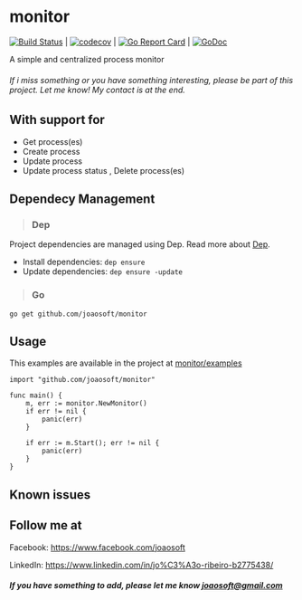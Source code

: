 # monitor
[![Build Status](https://travis-ci.org/joaosoft/monitor.svg?branch=master)](https://travis-ci.org/joaosoft/monitor) | [![codecov](https://codecov.io/gh/joaosoft/monitor/branch/master/graph/badge.svg)](https://codecov.io/gh/joaosoft/monitor) | [![Go Report Card](https://goreportcard.com/badge/github.com/joaosoft/monitor)](https://goreportcard.com/report/github.com/joaosoft/monitor) | [![GoDoc](https://godoc.org/github.com/joaosoft/monitor?status.svg)](https://godoc.org/github.com/joaosoft/monitor)

A simple and centralized process monitor

###### If i miss something or you have something interesting, please be part of this project. Let me know! My contact is at the end.

## With support for
* Get process(es)
* Create process 
* Update process 
* Update process status
, Delete process(es)

## Dependecy Management 
>### Dep

Project dependencies are managed using Dep. Read more about [Dep](https://github.com/golang/dep).
* Install dependencies: `dep ensure`
* Update dependencies: `dep ensure -update`


>### Go
```
go get github.com/joaosoft/monitor
```

## Usage 
This examples are available in the project at [monitor/examples](https://github.com/joaosoft/monitor/tree/master/examples)
```
import "github.com/joaosoft/monitor"

func main() {
	m, err := monitor.NewMonitor()
	if err != nil {
		panic(err)
	}

	if err := m.Start(); err != nil {
		panic(err)
	}
}
```

## Known issues

## Follow me at
Facebook: https://www.facebook.com/joaosoft

LinkedIn: https://www.linkedin.com/in/jo%C3%A3o-ribeiro-b2775438/

##### If you have something to add, please let me know joaosoft@gmail.com
